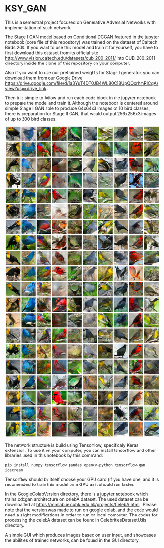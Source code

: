 # KSY_GAN
This is a semestral project focused on Generative Adversial Networks with implementation of such network.

The Stage I GAN model based on Conditional DCGAN featured in the jupyter notebook (core file of this repository) was trained on the dataset of Caltech Birds 200. If you want to use this model and train it for yourself, you have to first download this dataset from its official site http://www.vision.caltech.edu/datasets/cub_200_2011/ into CUB_200_2011 directory inside the clone of this repository on your computer.

Also if you want to use our pretrained weights for Stage I generator, you can download them from our Google Drive https://drive.google.com/file/d/1a3YuT4DT0JB4WL80C18UpQOxrhmRICqA/view?usp=drive_link .

Then it is simple to follow and run each code block in the jupyter notebook to prepare the model and train it. Although the notebook is centered around simple Stage I GAN able to produce 64x64x3 images of 10 bird classes, there is preparation for Stage II GAN, that would output 256x256x3 images of up to 200 bird classes.

![Example Image](./birds.png "Sample of generated birds")

The network structure is build using Tensorflow, specificaly Keras extension. To use it on your computer, you can install tensorflow and other libraries used in this notebook by this command:
```
pip install numpy tensorflow pandas opencv-python tensorflow-gan icecream
```
Tensorflow should by itself choose your GPU card (if you have one) and it is recomended to train this model on a GPU as it should run faster.

In the GoogleColabVersion directory, there is a jupyter notebook which trains cdcgan architecture on celebA dataset. The used dataset can be downloaded at https://mmlab.ie.cuhk.edu.hk/projects/CelebA.html . Please note that the version was made to run on google colab, and the code would need a slight modifications in order to run on local computer. The codes for processing the celebA dataset can be found in CelebritiesDatasetUtils directory.

A simple GUI which produces images based on user input, and showcases the abilities of trained networks, can be found in the GUI directory.
